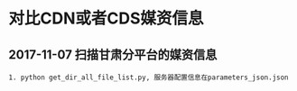 # 对比CDN或者CDS媒资信息

## 2017-11-07 扫描甘肃分平台的媒资信息
    1. python get_dir_all_file_list.py, 服务器配置信息在parameters_json.json